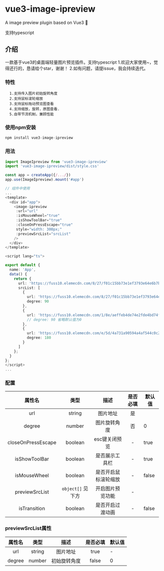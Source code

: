 # vue3-image-ipreview
A image preview plugin based on Vue3 🎉

支持typescript

## 介绍
一款基于vue3的桌面端轻量图片预览插件。支持typescript
1.欢迎大家使用~，觉得还行的，恳请给个star，谢谢！
2.如有问题，请提issue，我会持续迭代。

### 特性
      1.支持传入图片初始旋转角度
      2.支持鼠标滚轮缩放
      3.支持鼠标拖动预览图查看
      4.支持缩放，旋转，原图查看.
      5.自带节流机制，兼顾性能
### 使用npm安装
```javascript
npm install vue3-image-ipreview 
```

### 用法
```typescript
import ImageIpreview from 'vue3-image-ipreview'
import 'vue3-image-ipreview/dist/style.css'

const app = createApp({/.../})
app.use(ImageIpreview).mount('#app')

// 组件中使用
...
<template>
  <div id="app">
    <image-ipreview
     :url="url"
     :isMouseWheel="true"
     :isShowToolBar="true"
     :closeOnPressEscape="true"
     style="width: 300px;"
     :previewSrcList="srcList"
    />
  </div>
</template>

<script lang="ts">

export default {
  name: 'App',
  data() {
    return {
      url: 'https://fuss10.elemecdn.com/8/27/f01c15bb73e1ef3793e64e6b7bbccjpeg.jpeg',
      srcList: [
        {
          url: 'https://fuss10.elemecdn.com/8/27/f01c15bb73e1ef3793e64e6b7bbccjpeg.jpeg',
          degree: 90
        },
        {
          url: 'https://fuss10.elemecdn.com/1/8e/aeffeb4de74e2fde4bd74fc7b4486jpeg.jpeg',
          // degree: 90 省略默认值为0
        },
        {
          url: 'https://fuss10.elemecdn.com/e/5d/4a731a90594a4af544c0c25941171jpeg.jpeg',
          degree: 180
        }
      ]
    };
  }
};
</script>
...
```
### 配置

|       属性名       |  类型   |     描述      | 是否必填 | 默认值 |
| :----------------: | :-----: | :-----------: | :----: | ------ |
|        url         | string |   图片地址    | 是 |        |
|        degree         | number |   图片旋转角度    | 否 |   0     |
| closeOnPressEscape | boolean | esc键关闭预览  |  -     |  true  |
|   isShowToolBar    | boolean |  是否展示工具栏 |  -     |  true  |
|   isMouseWheel    | boolean |  是否开启鼠标滚轮缩放   |  -  |  false  |
| previewSrcList | `object[]` 见下方  | 开启图片预览功能 | -  |         |
| isTransition | boolean  | 是否开启过渡动画 | -  |    false     |

### previewSrcList属性

|       属性名       |  类型   |     描述      | 是否必填 | 默认值 |
| :----------------: | :-----: | :-----------: | :----: | ------ |
|   url             | string   |  图片地址         |  true     |  -  |
| degree             | number  | 初始旋转角度       |  false   |     0     |


